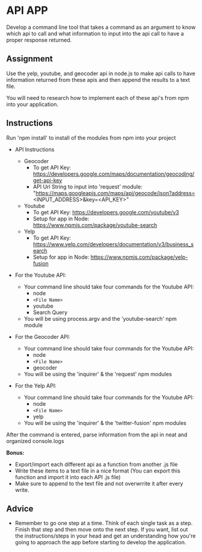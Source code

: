 # API APP
Develop a command line tool that takes a command as an argument to know which api to call and what information to input into the api call to have a proper response returned.

## Assignment
Use the yelp, youtube, and geocoder api in node.js to make api calls to have information returned from these apis and then append the results to a text file.

You will need to research how to implement each of these api's from npm into your application.

## Instructions

Run 'npm install' to install of the modules from npm into your project

* API Instructions
  * Geocoder
    * To get API Key:  https://developers.google.com/maps/documentation/geocoding/get-api-key
    * API Url String to input into 'request' module: "https://maps.googleapis.com/maps/api/geocode/json?address=<INPUT_ADDRESS>&key=<API_KEY>"
  * Youtube
    * To get API Key: https://developers.google.com/youtube/v3
    * Setup for app in Node: https://www.npmjs.com/package/youtube-search
  * Yelp
    * To get API Key: https://www.yelp.com/developers/documentation/v3/business_search
    * Setup for app in Node: https://www.npmjs.com/package/yelp-fusion

* For the Youtube API:
  * Your command line should take four commands for the Youtube API:
    * node
    * ```<File Name>```
    * youtube
    * Search Query
  * You will be using process.argv and the 'youtube-search' npm module
* For the Geocoder API:
  * Your command line should take four commands for the Youtube API:
    * node
    * ```<File Name>```
    * geocoder
  * You will be using the 'inquirer' & the 'request' npm modules
* For the Yelp API:
  * Your command line should take four commands for the Youtube API:
    * node
    * ```<File Name>```
    * yelp
  * You will be using the 'inquirer' & the 'twitter-fusion' npm modules

After the command is entered, parse information from the api in neat and organized console.logs</br>

<strong>Bonus:</strong></br>
* Export/import each different api as a function from another .js file</br>
* Write these items to a text file in a nice format (You can export this function and import it into each API .js file)</br>
* Make sure to append to the text file and not overwrrite it after every write.

## Advice
* Remember to go one step at a time. Think of each single task as a step. Finish that step and then move onto the next step. If you want, list out the instructions/steps in your head and get an understanding how you're going to approach the app before starting to develop the application.
